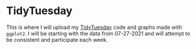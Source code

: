 # TidyTuesday
This is where I will upload my [TidyTuesday](https://github.com/rfordatascience/tidytuesday) code and graphs made with `ggplot2`. I will be starting with the data from 07-27-2021 and will attempt to be consistent and participate each week.
